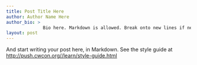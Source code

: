 ```yaml
---
title: Post Title Here
author: Author Name Here
author_bio: >
              Bio here. Markdown is allowed. Break onto new lines if necessary.
layout: post
---
```


And start writing your post here, in Markdown. See the style guide at
http://push.cwcon.org//learn/style-guide.html

